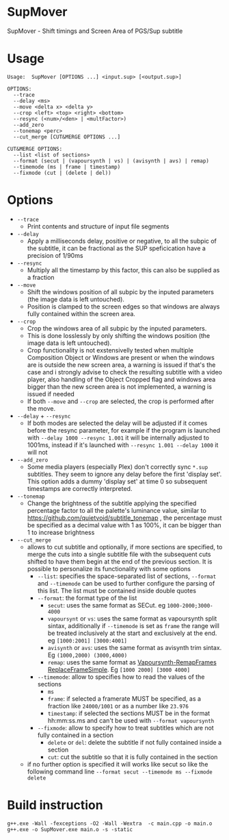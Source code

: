 # SupMover
SupMover - Shift timings and Screen Area of PGS/Sup subtitle

# Usage
```
Usage:  SupMover [OPTIONS ...] <input.sup> [<output.sup>]

OPTIONS:
  --trace
  --delay <ms>
  --move <delta x> <delta y>
  --crop <left> <top> <right> <bottom>
  --resync (<num>/<den> | <multFactor>)
  --add_zero
  --tonemap <perc>
  --cut_merge [CUT&MERGE OPTIONS ...]

CUT&MERGE OPTIONS:
  --list <list of sections>
  --format (secut | (vapoursynth | vs) | (avisynth | avs) | remap)
  --timemode (ms | frame | timestamp)
  --fixmode (cut | (delete | del))
```

# Options
* `--trace`
  * Print contents and structure of input file segments
* `--delay`
  * Apply a milliseconds delay, positive or negative, to all the subpic of the subtitle, it can be fractional as the SUP speficication have a precision of 1/90ms
* `--resync`
  * Multiply all the timestamp by this factor, this can also be supplied as a fraction
* `--move`
  * Shift the windows position of all subpic by the inputed parameters (the image data is left untouched).
  * Position is clamped to the screen edges so that windows are always fully contained within the screen area.
* `--crop`
  * Crop the windows area of all subpic by the inputed parameters.
  * This is done losslessly by only shifting the windows position (the image data is left untouched).
  * Crop functionality is not exstensivelly tested when multiple Composition Object or Windows are present or when the windows are is outside the new screen area, a warning is issued if that's the case and i strongly advise to check the resulting subtitle with a video player, also handling of the Object Cropped flag and windows area bigger than the new screen area is not implemented, a warning is issued if needed
  * If both `--move` and `--crop` are selected, the crop is performed after the move.
* `--delay` + `--resync`
  * If both modes are selected the delay will be adjusted if it comes before the resync parameter, for example if the program is launched with `--delay 1000 --resync 1.001` it will be internally adjusted to 1001ms, instead if it's launched with `--resync 1.001 --delay 1000` it will not
* `--add_zero`
  * Some media players (especially Plex) don't correctly sync `*.sup` subtitles.  They seem to ignore any delay before the first 'display set'.  This option adds a dummy 'display set' at time 0 so subsequent timestamps are correctly interpreted.
* `--tonemap`
  * Change the brightness of the subtitle applying the specified percentage factor to all the palette's luminance value, similar to https://github.com/quietvoid/subtitle_tonemap , the percentage must be specified as a decimal value with 1 as 100%, it can be bigger than 1 to increase brightness
* `--cut_merge`
  * allows to cut subtitle and optionally, if more sections are specified, to merge the cuts into a single subtitle file with the subsequent cuts shifted to have them begin at the end of the previous section. It is possible to personalize its functionality with some options
    * `--list`: specifies the space-separated list of sections, `--format` and `--timemode` can be used to further configure the parsing of this list. The list must be contained inside double quotes
    * `--format`: the format type of the list
      * `secut`: uses the same format as SECut. eg `1000-2000;3000-4000`
      * `vapoursynt` or `vs`: uses the same format as vapoursynth split sintax, additionally if `--timemode` is set as `frame` the range will be treated inclusively at the start and exclusively at the end. eg `[1000:2001] [3000:4001]`
      * `avisynth` or `avs`: uses the same format as avisynth trim sintax. Eg `(1000,2000) (3000,4000)`
      * `remap`: uses the same format as [Vapoursynth-RemapFrames ReplaceFrameSimple](https://github.com/Irrational-Encoding-Wizardry/Vapoursynth-RemapFrames#replaceframessimple). Eg `[1000 2000] [3000 4000]`
    * `--timemode`: allow to specifies how to read the values of the sections
      * `ms`
      * `frame`: if selected a framerate MUST be specified, as a fraction like `24000/1001` or as a number like `23.976`
      * `timestamp`: if selected the sections MUST be in the format hh:mm:ss.ms and can't be used with `--format vapoursynth`
    * `--fixmode`: allow to specify how to treat subtitles which are not fully contained in a section
      * `delete` or `del`: delete the subtitle if not fully contained inside a section
      * `cut`: cut the subtitle so that it is fully contained in the section
  * if no further option is specified it will works like secut so like the following command line `--format secut --timemode ms --fixmode delete`


# Build instruction
```
g++.exe -Wall -fexceptions -O2 -Wall -Wextra  -c main.cpp -o main.o
g++.exe -o SupMover.exe main.o -s -static
```
